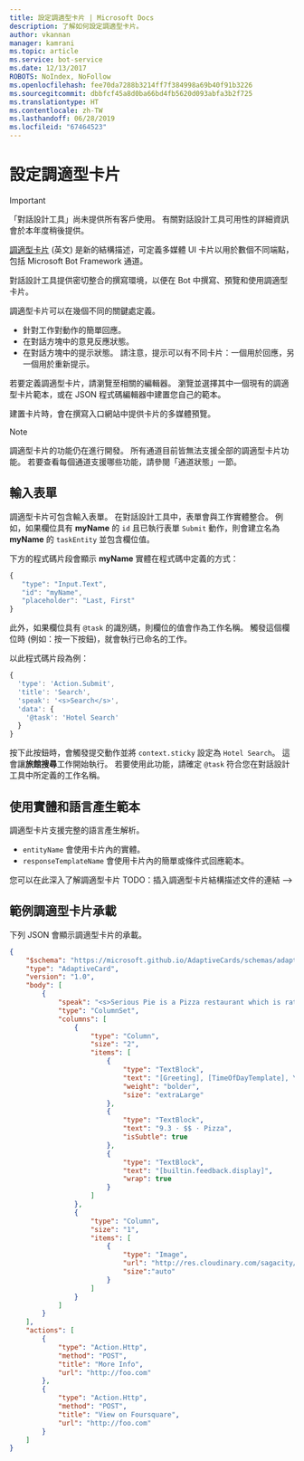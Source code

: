 ```yaml
---
title: 設定調適型卡片 | Microsoft Docs
description: 了解如何設定調適型卡片。
author: vkannan
manager: kamrani
ms.topic: article
ms.service: bot-service
ms.date: 12/13/2017
ROBOTS: NoIndex, NoFollow
ms.openlocfilehash: fee70da7288b3214ff7f384998a69b40f91b3226
ms.sourcegitcommit: dbbfcf45a8d0ba66bd4fb5620d093abfa3b2f725
ms.translationtype: HT
ms.contentlocale: zh-TW
ms.lasthandoff: 06/28/2019
ms.locfileid: "67464523"
---
```

# <a name="configure-adaptive-cards"></a>設定調適型卡片
> [!IMPORTANT]
> 「對話設計工具」尚未提供所有客戶使用。 有關對話設計工具可用性的詳細資訊會於本年度稍後提供。

<a href="http://adaptivecards.io" target="_blank">調適型卡片</a> (英文) 是新的結構描述，可定義多媒體 UI 卡片以用於數個不同端點，包括 Microsoft Bot Framework 通道。 

對話設計工具提供密切整合的撰寫環境，以便在 Bot 中撰寫、預覽和使用調適型卡片。 

調適型卡片可以在幾個不同的關鍵處定義。

- 針對工作對動作的簡單回應。
- 在對話方塊中的意見反應狀態。
- 在對話方塊中的提示狀態。 請注意，提示可以有不同卡片：一個用於回應，另一個用於重新提示。

若要定義調適型卡片，請瀏覽至相關的編輯器。 瀏覽並選擇其中一個現有的調適型卡片範本，或在 JSON 程式碼編輯器中建置您自己的範本。 

建置卡片時，會在撰寫入口網站中提供卡片的多媒體預覽。

> [!NOTE]
> 調適型卡片的功能仍在進行開發。 所有通道目前皆無法支援全部的調適型卡片功能。 若要查看每個通道支援哪些功能，請參閱「通道狀態」一節。

## <a name="input-form"></a>輸入表單

調適型卡片可包含輸入表單。 在對話設計工具中，表單會與工作實體整合。 例如，如果欄位具有 **myName** 的 `id` 且已執行表單 `Submit` 動作，則會建立名為 **myName** 的 `taskEntity` 並包含欄位值。 

下方的程式碼片段會顯示 **myName** 實體在程式碼中定義的方式：

```javascript
{
   "type": "Input.Text",
   "id": "myName",
   "placeholder": "Last, First"
}
```

此外，如果欄位具有 `@task` 的識別碼，則欄位的值會作為工作名稱。 觸發這個欄位時 (例如：按一下按鈕)，就會執行已命名的工作。 

以此程式碼片段為例：

```javascript
{
  'type': 'Action.Submit',
  'title': 'Search',
  'speak': '<s>Search</s>',
  'data': {
    '@task': 'Hotel Search'
  }
}
```

按下此按鈕時，會觸發提交動作並將 `context.sticky` 設定為 `Hotel Search`。 這會讓**旅館搜尋**工作開始執行。 若要使用此功能，請確定 `@task` 符合您在對話設計工具中所定義的工作名稱。

## <a name="use-entities-and-language-generation-templates"></a>使用實體和語言產生範本
調適型卡片支援完整的語言產生解析。

* `entityName` 會使用卡片內的實體。
* `responseTemplateName` 會使用卡片內的簡單或條件式回應範本。

您可以在此深入了解調適型卡片 TODO：插入調適型卡片結構描述文件的連結 -->

## <a name="sample-adaptive-card-payload"></a>範例調適型卡片承載

下列 JSON 會顯示調適型卡片的承載。

```json
{
    "$schema": "https://microsoft.github.io/AdaptiveCards/schemas/adaptive-card.json",
    "type": "AdaptiveCard",
    "version": "1.0",
    "body": [
        {
            "speak": "<s>Serious Pie is a Pizza restaurant which is rated 9.3 by customers.</s>",
            "type": "ColumnSet",
            "columns": [
                {
                    "type": "Column",
                    "size": "2",
                    "items": [
                        {
                            "type": "TextBlock",
                            "text": "[Greeting], [TimeOfDayTemplate], You can eat in {location}",
                            "weight": "bolder",
                            "size": "extraLarge"
                        },
                        {
                            "type": "TextBlock",
                            "text": "9.3 · $$ · Pizza",
                            "isSubtle": true
                        },
                        {
                            "type": "TextBlock",
                            "text": "[builtin.feedback.display]",
                            "wrap": true
                        }
                    ]
                },
                {
                    "type": "Column",
                    "size": "1",
                    "items": [
                        {
                            "type": "Image",
                            "url": "http://res.cloudinary.com/sagacity/image/upload/c_crop,h_670,w_635,x_0,y_0/c_scale,w_640/v1397425743/Untitled-4_lviznp.jpg",
                            "size":"auto"
                        }
                    ]
                }
            ]
        }
    ],
    "actions": [
        {
            "type": "Action.Http",
            "method": "POST",
            "title": "More Info",
            "url": "http://foo.com"
        },
        {
            "type": "Action.Http",
            "method": "POST",
            "title": "View on Foursquare",
            "url": "http://foo.com"
        }
    ]
}
```

